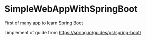 # SimpleWebAppWithSpringBoot
First of many app to learn Spring Boot

I implement of guide from https://spring.io/guides/gs/spring-boot/
